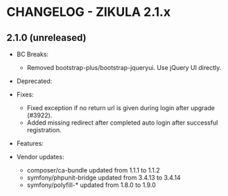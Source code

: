 CHANGELOG - ZIKULA 2.1.x
========================

2.1.0 (unreleased)
------------------

 - BC Breaks:
    - Removed bootstrap-plus/bootstrap-jqueryui. Use jQuery UI directly.

 - Deprecated:

 - Fixes:
    - Fixed exception if no return url is given during login after upgrade (#3922).
    - Added missing redirect after completed auto login after successful registration.

 - Features:

 - Vendor updates:
    - composer/ca-bundle updated from 1.1.1 to 1.1.2
    - symfony/phpunit-bridge updated from 3.4.13 to 3.4.14
    - symfony/polyfill-* updated from 1.8.0 to 1.9.0
